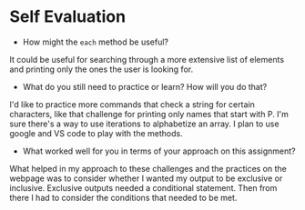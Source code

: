# Self Evaluation

- How might the `each` method be useful?

It could be useful for searching through a more extensive list of elements and printing only the ones the user is looking for.

- What do you still need to practice or learn? How will you do that?

I'd like to practice more commands that check a string for certain characters, like that challenge for printing only names that start with P. I'm sure there's a way to use iterations to alphabetize an array. I plan to use google and VS code to play with the methods.

- What worked well for you in terms of your approach on this
assignment?

What helped in my approach to these challenges and the practices on the webpage was to consider whether I wanted my output to be exclusive or inclusive. Exclusive outputs needed a conditional statement. Then from there I had to consider the conditions that needed to be met.